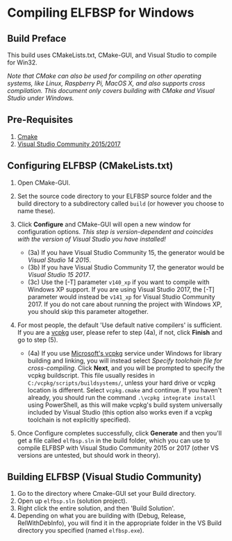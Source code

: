 Compiling ELFBSP for Windows
===========================

Build Preface
-------------

This build uses CMakeLists.txt, CMake-GUI, and Visual Studio to compile for Win32.

*Note that CMake can also be used for compiling on other operating systems,*
*like Linux, Raspberry Pi, MacOS X, and also supports cross compilation.*
*This document only covers building with CMake and Visual Studio under Windows.*


Pre-Requisites
--------------

1. [Cmake](https://www.cmake.org)
2. [Visual Studio Community 2015/2017](https://www.visualstudio.com/en-us/products/visual-studio-community-vs.aspx)


Configuring ELFBSP (CMakeLists.txt)
----------------------------------

1. Open CMake-GUI.

2. Set the source code directory to your ELFBSP source folder and the build
   directory to a subdirectory called `build` (or however you choose to name
   these).

3. Click **Configure** and CMake-GUI will open a new window for configuration
   options.  *This step is version-dependent and coincides with the version
   of Visual Studio you have installed!*
    - (3a) If you have Visual Studio Community 15, the generator would be
      *Visual Studio 14 2015*.
    - (3b) If you have Visual Studio Community 17, the generator would be
      *Visual Studio 15 2017*.
    - (3c) Use the [-T] parameter `v140_xp` if you want to compile with Windows
      XP support. If you are using Visual Studio 2017, the [-T] parameter would
      instead be `v141_xp` for Visual Studio Community 2017. If you do not care
      about running the project with Windows XP, you should skip this parameter
      altogether.

4. For most people, the default 'Use default native compilers' is sufficient.
   If you are a [vcpkg](https://github.com/Microsoft/vcpkg) user, please refer
   to step (4a), if not, click **Finish** and go to step (5).
   - (4a) If you use [Microsoft's vcpkg](https://github.com/Microsoft/vcpkg)
     service under Windows for library building and linking, you will instead
     select *Specify toolchain file for cross-compiling*. Click **Next**, and
     you will be prompted to specify the vcpkg buildscript. This file usually
     resides in `C:/vcpkg/scripts/buildsystems/`, unless your hard drive or
     vcpkg location is different. Select `vcpkg.cmake` and continue. If you
     haven't already, you should run the command `.\vcpkg integrate install`
     using PowerShell, as this will make vcpkg's build system universally
     included by Visual Studio (this option also works even if a vcpkg
     toolchain is not explicitly specified).

5. Once Configure completes successfully, click **Generate** and then you'll
   get a file called `elfbsp.sln` in the build folder, which you can use to
   compile ELFBSP with Visual Studio Community 2015 or 2017 (other VS versions
   are untested, but should work in theory).


Building ELFBSP (Visual Studio Community)
----------------------------------------

1. Go to the directory where Cmake-GUI set your Build directory.
2. Open up `elfbsp.sln` (solution project).
3. Right click the entire solution, and then 'Build Solution'.
4. Depending on what you are building with (Debug, Release, RelWithDebInfo),
   you will find it in the appropriate folder in the VS Build directory you
   specified (named `elfbsp.exe`).
